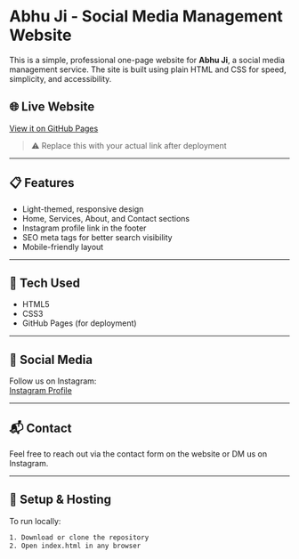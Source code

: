 # Abhu Ji - Social Media Management Website

This is a simple, professional one-page website for **Abhu Ji**, a social media management service. The site is built using plain HTML and CSS for speed, simplicity, and accessibility.

## 🌐 Live Website

[View it on GitHub Pages](https://yourusername.github.io/abhuji-site/)  
> ⚠️ Replace this with your actual link after deployment

---

## 📋 Features

- Light-themed, responsive design
- Home, Services, About, and Contact sections
- Instagram profile link in the footer
- SEO meta tags for better search visibility
- Mobile-friendly layout

---

## 🚀 Tech Used

- HTML5
- CSS3
- GitHub Pages (for deployment)

---

## 📸 Social Media

Follow us on Instagram:  
[Instagram Profile](https://www.instagram.com/p/DFa5neOTC1b0rggavl0RZX_ReP6HcSOEeNaLdQ0/?igsh=MTUzaWJ1Y3EyYW12Nw==)

---

## 📬 Contact

Feel free to reach out via the contact form on the website or DM us on Instagram.

---

## 📁 Setup & Hosting

To run locally:

```bash
1. Download or clone the repository
2. Open index.html in any browser
